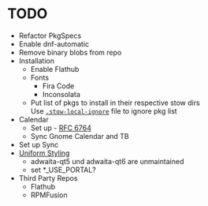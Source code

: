 # TODO

- Refactor PkgSpecs
- Enable dnf-automatic
- Remove binary blobs from repo
- Installation
  - Enable Flathub
  - Fonts
    - Fira Code
    - Inconsolata
  - Put list of pkgs to install in their respective stow dirs  
    Use [`.stow-local-ignore`](https://www.gnu.org/software/stow/manual/stow.html#Ignore-Lists) file to ignore pkg list
- Calendar
  - Set up - [RFC 6764](https://datatracker.ietf.org/doc/html/rfc6764)
  - Sync Gnome Calendar and TB
- Set up Sync
- [Uniform Styling](https://wiki.archlinux.org/title/Uniform_look_for_Qt_and_GTK_applications)
  - adwaita-qt5 und adwaita-qt6 are unmaintained
  - set *_USE_PORTAL? 
- Third Party Repos
  - Flathub
  - RPMFusion

